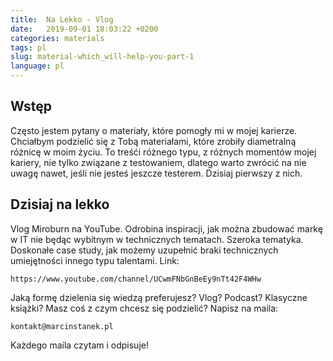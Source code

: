 ```yaml
---
title:  Na Lekko - Vlog
date:   2019-09-01 18:03:22 +0200
categories: materials
tags: pl
slug: material-which_will-help-you-part-1
language: pl
---
```


## Wstęp

Często jestem pytany o materiały, które pomogły mi w mojej karierze. Chciałbym podzielić się z Tobą materiałami, które zrobiły diametralną różnicę w moim życiu. To treśći różnego typu, z różnych momentów mojej kariery, nie tylko związane z testowaniem, dlatego warto zwrócić na nie uwagę nawet, jeśli nie jesteś jeszcze testerem. Dzisiaj pierwszy z nich.

## Dzisiaj na lekko

Vlog Miroburn na YouTube. Odrobina inspiracji, jak można zbudować markę w IT nie będąc wybitnym w technicznych tematach. Szeroka tematyka. Doskonałe case study, jak możemy uzupełnić braki technicznych umiejętności innego typu talentami.
Link:

    https://www.youtube.com/channel/UCwmFNbGnBeEy9nTt42F4WHw

Jaką formę dzielenia się wiedzą preferujesz? Vlog? Podcast? Klasyczne książki? Masz coś z czym chcesz się podzielić? Napisz na maila:

    kontakt@marcinstanek.pl

Każdego maila czytam i odpisuje!

